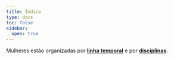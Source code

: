 ```yaml
---
title: Índice
type: docs
toc: false
sidebar:
  open: true
---
```


Mulheres estão organizadas por [**linha temporal**](https://michele-bc.github.io/mulheres-astroefisica/docs/temporal/) e por [**disciplinas**](https://michele-bc.github.io/mulheres-astroefisica/docs/disciplina/).
